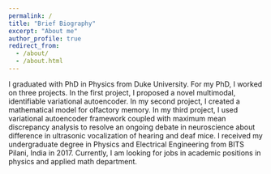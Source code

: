 ```yaml
---
permalink: /
title: "Brief Biography"
excerpt: "About me"
author_profile: true
redirect_from: 
  - /about/
  - /about.html
---
```


I graduated with PhD in Physics from Duke  University. For my PhD, I worked on three projects. In the first project, I  proposed a novel multimodal, identifiable variational autoencoder. In my second project, I created a mathematical model for olfactory memory. In my third project, I used variational autoencoder framework coupled with maximum mean discrepancy analysis to resolve an ongoing debate in neuroscience about difference in ultrasonic vocalization of hearing and deaf mice. I received my undergraduate degree in Physics and Electrical Engineering from BITS Pilani, India in 2017. Currently, I am looking for jobs in academic positions in physics and applied math department.
